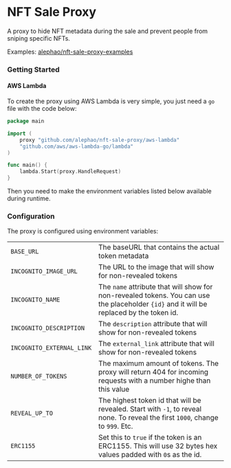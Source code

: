 # NFT Sale Proxy

A proxy to hide NFT metadata during the sale and prevent people from sniping specific NFTs.

Examples: [alephao/nft-sale-proxy-examples](https://github.com/alephao/nft-sale-proxy-examples)

### Getting Started

#### AWS Lambda

To create the proxy using AWS Lambda is very simple, you just need a `go` file with the code below:

```go
package main

import (
	proxy "github.com/alephao/nft-sale-proxy/aws-lambda"
	"github.com/aws/aws-lambda-go/lambda"
)

func main() {
	lambda.Start(proxy.HandleRequest)
}
```

Then you need to make the environment variables listed below available during runtime.

### Configuration

The proxy is configured using environment variables:

|||
|-|-|
| `BASE_URL` | The baseURL that contains the actual token metadata |
| `INCOGNITO_IMAGE_URL` | The URL to the image that will show for non-revealed tokens |
| `INCOGNITO_NAME` | The `name` attribute that will show for non-revealed tokens. You can use the placeholder `{id}` and it will be replaced by the token id. |
| `INCOGNITO_DESCRIPTION` | The `description` attribute that will show for non-revealed tokens |
| `INCOGNITO_EXTERNAL_LINK` | The `external_link` attribute that will show for non-revealed tokens |
| `NUMBER_OF_TOKENS` | The maximum amount of tokens. The proxy will return 404 for incoming requests with a number highe than this value |
| `REVEAL_UP_TO` | The highest token id that will be revealed. Start with `-1`, to reveal none. To reveal the first `1000`, change to `999`. Etc. |
| `ERC1155` | Set this to `true` if the token is an ERC1155. This will use 32 bytes hex values padded with `0`s as the id. |